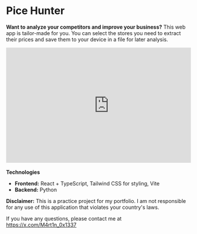 # Pice Hunter

**Want to analyze your competitors and improve your business?** This web app is tailor-made for you. You can select the stores you need to extract their prices and save them to your device in a file for later analysis.

<pre>
<iframe width="560" height="315" src="https://youtu.be/iUnoAhJhnGE" title="YouTube video player" frameborder="0" allow="accelerometer; autoplay; clipboard-write; encrypted-media; gyroscope; picture-in-picture; web-share" allowfullscreen></iframe>   
</pre>


**Technologies**

* **Frontend:** React + TypeScript, Tailwind CSS for styling, Vite
* **Backend:** Python

**Disclaimer:** This is a practice project for my portfolio. I am not responsible for any use of this application that violates your country's laws.

If you have any questions, please contact me at https://x.com/M4rt1n_0x1337



